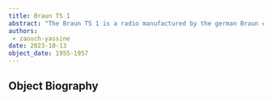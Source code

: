 ```yaml
---
title: Braun TS 1
abstract: "The Braun TS 1 is a radio manufactured by the german Braun company. This radio, along with ther models, introduced a new concept of radio-making. The Braun company tried to design their radios by fitting them to different home styles."
authors:
 - zaouch-yassine
date: 2023-10-13
object_date: 1955-1957
---
```

## Object Biography

